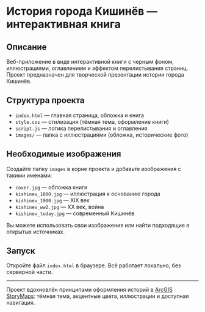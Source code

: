 # История города Кишинёв — интерактивная книга

## Описание
Веб-приложение в виде интерактивной книги с черным фоном, иллюстрациями, оглавлением и эффектом перелистывания страниц. Проект предназначен для творческой презентации истории города Кишинёв.

## Структура проекта

- `index.html` — главная страница, обложка и книга
- `style.css` — стилизация (тёмная тема, оформление книги)
- `script.js` — логика перелистывания и оглавления
- `images/` — папка с иллюстрациями (обложка, исторические фото)

## Необходимые изображения
Создайте папку `images` в корне проекта и добавьте изображения с такими именами:
- `cover.jpg` — обложка книги
- `kishinev_1800.jpg` — иллюстрация к основанию города
- `kishinev_1900.jpg` — XIX век
- `kishinev_ww2.jpg` — XX век, война
- `kishinev_today.jpg` — современный Кишинёв

Вы можете использовать свои изображения или найти подходящие в открытых источниках.

## Запуск
Откройте файл `index.html` в браузере. Всё работает локально, без серверной части.

---

Проект вдохновлён принципами оформления историй в [ArcGIS StoryMaps](https://learn.arcgis.com/ru/projects/customize-a-theme-for-impactful-stories/): тёмная тема, акцентные цвета, иллюстрации и доступная навигация. 
 